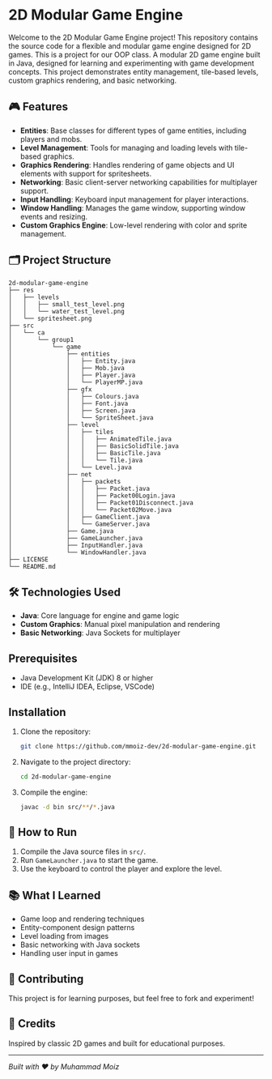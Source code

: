 # 2D Modular Game Engine

Welcome to the 2D Modular Game Engine project! This repository contains the source code for a flexible and modular game engine designed for 2D games. This is a project for our OOP class. A modular 2D game engine built in Java, designed for learning and experimenting with game development concepts. This project demonstrates entity management, tile-based levels, custom graphics rendering, and basic networking.

## 🎮 Features

- **Entities**: Base classes for different types of game entities, including players and mobs.
- **Level Management**: Tools for managing and loading levels with tile-based graphics.
- **Graphics Rendering**: Handles rendering of game objects and UI elements with support for spritesheets.
- **Networking**: Basic client-server networking capabilities for multiplayer support.
- **Input Handling**: Keyboard input management for player interactions.
- **Window Handling**: Manages the game window, supporting window events and resizing.
- **Custom Graphics Engine**: Low-level rendering with color and sprite management.

## 🗂️ Project Structure

```
2d-modular-game-engine
├── res
│   ├── levels
│   │   ├── small_test_level.png
│   │   └── water_test_level.png
│   └── spritesheet.png
├── src
│   └── ca
│       └── group1
│           └── game
│               ├── entities
│               │   ├── Entity.java
│               │   ├── Mob.java
│               │   ├── Player.java
│               │   └── PlayerMP.java
│               ├── gfx
│               │   ├── Colours.java
│               │   ├── Font.java
│               │   ├── Screen.java
│               │   └── SpriteSheet.java
│               ├── level
│               │   ├── tiles
│               │   │   ├── AnimatedTile.java
│               │   │   ├── BasicSolidTile.java
│               │   │   ├── BasicTile.java
│               │   │   └── Tile.java
│               │   └── Level.java
│               ├── net
│               │   ├── packets
│               │   │   ├── Packet.java
│               │   │   ├── Packet00Login.java
│               │   │   ├── Packet01Disconnect.java
│               │   │   └── Packet02Move.java
│               │   ├── GameClient.java
│               │   └── GameServer.java
│               ├── Game.java
│               ├── GameLauncher.java
│               ├── InputHandler.java
│               └── WindowHandler.java
├── LICENSE
└── README.md
```
## 🛠️ Technologies Used

- **Java**: Core language for engine and game logic
- **Custom Graphics**: Manual pixel manipulation and rendering
- **Basic Networking**: Java Sockets for multiplayer

## Prerequisites
- Java Development Kit (JDK) 8 or higher
- IDE (e.g., IntelliJ IDEA, Eclipse, VSCode)

## Installation
1. Clone the repository:
   ```bash
   git clone https://github.com/mmoiz-dev/2d-modular-game-engine.git
   ```
2. Navigate to the project directory:
   ```bash
   cd 2d-modular-game-engine
   ```
3. Compile the engine:
   ```bash
   javac -d bin src/**/*.java
   ```

## 📝 How to Run

1. Compile the Java source files in `src/`.
2. Run `GameLauncher.java` to start the game.
3. Use the keyboard to control the player and explore the level.

## 📚 What I Learned

- Game loop and rendering techniques
- Entity-component design patterns
- Level loading from images
- Basic networking with Java sockets
- Handling user input in games

## 🤝 Contributing

This project is for learning purposes, but feel free to fork and experiment!

## 📖 Credits

Inspired by classic 2D games and built for educational purposes.

---

*Built with ❤️ by Muhammad Moiz*
